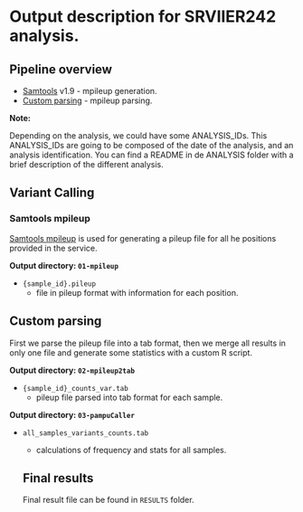 # Output description for SRVIIER242 analysis.

## Pipeline overview

* [Samtools](#samtools) v1.9 - mpileup generation.
* [Custom parsing](#custom-parsing) - mpileup parsing.


**Note:**

Depending on the analysis, we could have some ANALYSIS_IDs. This ANALYSIS_IDs are going to be composed of the date of the analysis, and an analysis identification. You can find a README in de ANALYSIS folder with a brief description of the different analysis.

## Variant Calling
### Samtools mpileup
[Samtools mpileup](http://www.htslib.org/) is used for generating a pileup file for all he positions provided in the service.

**Output directory: `01-mpileup`**

* `{sample_id}.pileup`
  * file in pileup format with information for each position.

## Custom parsing

First we parse the pileup file into a tab format, then we merge all results in only one file and generate some statistics with a custom R script.

**Output directory: `02-mpileup2tab`**

* `{sample_id}_counts_var.tab`
  * pileup file parsed into tab format for each sample.

**Output directory: `03-pampuCaller`**

* `all_samples_variants_counts.tab`
  * calculations of frequency and stats for all samples.
  
  ## Final results
  Final result file can be found in `RESULTS` folder.
